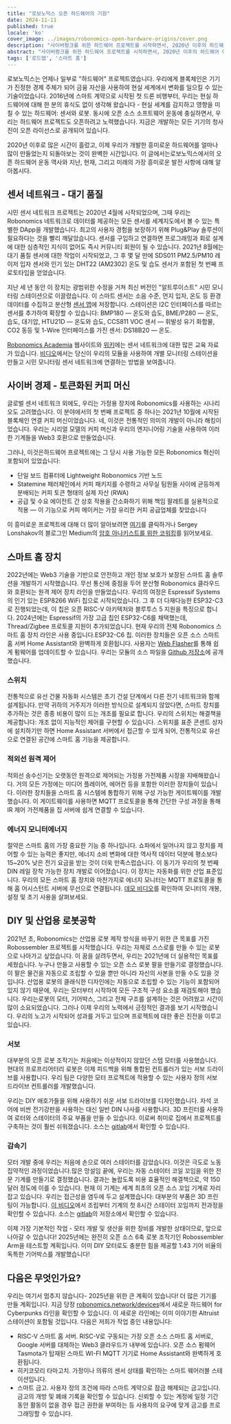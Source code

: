 ```yaml
---
title: "로보노믹스 오픈 하드웨어의 기원"
date: 2024-11-11
published: true
locale: 'ko'
cover_image: ../images/robonomics-open-hardware-origins/cover.png
description: "사이버펑크를 위한 하드웨어 프로젝트를 시작하면서, 2020년 이후의 하드웨어 여정을 되돌아보는 시간입니다. 이 글은 로보노믹스의 오픈 하드웨어 운동을 탐구할 것입니다."
abstract: "사이버펑크를 위한 하드웨어 프로젝트를 시작하면서, 2020년 이후의 하드웨어 여정을 되돌아보는 시간입니다. 이 글은 로보노믹스의 오픈 하드웨어 운동을 탐구할 것입니다."
tags: ['로드맵', '스마트 홈']
---
```


로보노믹스는 언제나 일부로 "하드웨어" 프로젝트였습니다. 우리에게 블록체인은 기기가 진정한 경제 주체가 되어 금융 자산을 사용하여 현실 세계에서 변화를 일으킬 수 있는 기술이었습니다. 2016년에 스마트 계약으로 시작된 첫 드론 비행부터, 우리는 현실 하드웨어에 대해 한 분의 휴식도 없이 생각해 왔습니다 - 현실 세계를 감지하고 영향을 미칠 수 있는 하드웨어: 센서와 로봇. 동시에 오픈 소스 소프트웨어 운동에 충실하면서, 우리는 하드웨어 프로젝트도 오픈하려고 노력했습니다. 지금은 개발하는 모든 기기의 청사진이 오픈 라이선스로 공개되어 있습니다.

2020년 이후로 많은 시간이 흘렀고, 이제 우리가 개발한 흥미로운 하드웨어를 얼마나 많이 만들었는지 되돌아보는 것이 완벽한 시간입니다. 이 글에서는로보노믹스에서의 오픈 하드웨어 운동 역사와 지난, 현재, 그리고 미래의 가장 흥미로운 발전 사항에 대해 알아봅시다.

## 센서 네트워크 - 대기 품질

시민 센서 네트워크 프로젝트는 2020년 4월에 시작되었으며, 그때 우리는 Robonomics 네트워크로 데이터를 제공하는 모든 센서를 세계지도에서 볼 수 있는 특별한 DApp을 개발했습니다. 최고의 사용자 경험을 보장하기 위해 Plug&Play 솔루션이 필요하다는 것을 빨리 깨달았습니다. 센서를 구입하고 연결하면 프로그래밍과 회로 설계에 대한 심층적인 지식이 없어도 즉시 커뮤니티 회원이 될 수 있습니다. 2021년 8월에는 대기 품질 센서에 대한 작업이 시작되었고, 그 후 몇 달 만에 SDS011 PM2.5/PM10 레이저 입자 센서와 인기 있는 DHT22 (AM2302) 온도 및 습도 센서가 포함된 첫 번째 프로토타입을 얻었습니다.

<rb-image zoom src="./images/robonomics-open-hardware-origins/air-quality-station.jpg" alt="센서 네트워크 대기 품질 하드웨어" />

지난 세 년 동안 이 장치는 광범위한 수정을 거쳐 최신 버전인 "알트루이스트" 시민 모니터링 스테이션으로 이끌렸습니다. 이 스마트 센서는 소음 수준, 먼지 입자, 온도 등 환경 데이터를 수집하고 분산형 [센서 맵](https://sensors.social/)에 저장합니다. 스테이션은 I2C 인터페이스를 따르는 센서를 추가하여 확장할 수 있습니다: BMP180 — 온도와 습도, BME/P280 — 온도, 습도, 대기압, HTU21D — 온도와 습도, CCS811 VOC 센서 — 휘발성 유기 화합물, CO2 동등 및 1-Wire 인터페이스를 가진 센서: DS18B20 — 온도.

<rb-image zoom src="./images/robonomics-open-hardware-origins/altruist-hq.jpg" alt="Altruist Air Station" />

[Robonomics Academia](https://robonomics.academy/en/learn/sensors-connectivity-course/overview/) 웹사이트와 [위키](https://wiki.robonomics.network/docs/sds-sensor-connect/)에는 센서 네트워크에 대한 많은 교육 자료가 있습니다. [비디오](https://www.youtube.com/watch?v=OdTd1sacCso)에서는 당신이 우리의 모듈을 사용하여 개별 모니터링 스테이션을 만들고 시민 모니터링 센서 네트워크에 연결하는 방법을 보여줍니다.

## 사이버 경제 - 토큰화된 커피 머신

글로벌 센서 네트워크 외에도, 우리는 가정용 장치에 Robonomics를 사용하는 시나리오도 고려했습니다. 이 분야에서의 첫 번째 프로젝트 중 하나는 2021년 10월에 시작된 블록체인 연결 커피 머신이었습니다. 네, 이것은 전통적인 의미의 개발이 아니라 해킹이었습니다. 우리는 시리얼 모델의 커피 머신과 우리의 엔지니어링 기술을 사용하여 이러한 기계들을 Web3 호환으로 만들었습니다.

<rb-image zoom src="./images/robonomics-open-hardware-origins/robonomics-coffee-maker.jpg" alt="robonomics-coffee-maker" />

그러나, 이것은하드웨어 프로젝트에는 그 당시 사용 가능한 모든 Robonomics 혁신이 포함되어 있었습니다:

- 단일 보드 컴퓨터에 Lightweight Robonomics 기반 노드
- Statemine 패러체인에서 커피 패키지를 수령하고 사무실 팀원들 사이에 균등하게 분배되는 커피 토큰 형태의 실제 자산 (RWA)
- 공급 및 수요 에이전트 간 상호 작용을 간소화하기 위해 책임 팔레트를 실용적으로 적용 — 이 기능으로 커피 메이커는 가장 유리한 커피 공급업체를 찾았습니다

이 흥미로운 프로젝트에 대해 더 많이 알아보려면 [여기](https://robonomics.network/cases/blockchain-coffee-machine/)를 클릭하거나 Sergey Lonshakov의 블로그인 Medium의 [암호 아나키스트를 위한 코워킹](https://blog.aira.life/coworking-for-crypto-anarchists-p1-5ebecb252f2d)를 읽어보세요.

## 스마트 홈 장치

2022년에는 Web3 기술을 기반으로 안전하고 개인 정보 보호가 보장된 스마트 홈 솔루션을 개발하기 시작했습니다. 무선 통신에 중점을 두어 분산형 Robonomics 클라우드와 호환되는 원격 제어 장치 라인을 만들었습니다. 우리의 여정은 Espressif Systems의 인기 있는 ESP8266 WiFi 칩으로 시작되었습니다. 그 후 더 다재다능한 ESP32-C3로 진행되었는데, 이 칩은 오픈 RISC-V 아키텍처와 블루투스 5 지원을 특징으로 합니다. 2024년에는 Espressif의 가장 고급 칩인 ESP32-C6를 채택했는데, Thread/Zigbee 프로토콜 지원이 추가되었습니다. 현재 우리의 전체 Robonomics 스마트 홈 장치 라인은 사용 중입니다.ESP32-C6 칩. 이러한 장치들은 오픈 소스 스마트 홈 서버 Home Assistant와 완벽하게 호환됩니다. 사용자는 [Web Flasher](https://webflasher.robonomics.network/)를 통해 쉽게 펌웨어를 업데이트할 수 있습니다. 우리는 모듈의 소스 파일을 [Github 저장소](https://github.com/airalab/hardware)에 공개했습니다.

### 스위치

전통적으로 유선 건물 자동화 시스템은 초기 건설 단계에서 다른 전기 네트워크와 함께 설계됩니다. 만약 귀하의 거주지가 이러한 방식으로 설계되지 않았다면, 스마트 장치를 추가하는 것은 종종 비용이 많이 드는 개조를 필요로 합니다. 우리의 스위치는 해결책을 제공합니다: 개조 없이 지능적인 제어를 구현할 수 있습니다. 스위치를 표준 콘센트 상자에 설치하기만 하면 Home Assistant 서버에서 접근할 수 있게 되어, 전통적으로 유선으로 연결된 공간에 스마트 홈 기능을 제공합니다.

<rb-image zoom src="./images/robonomics-open-hardware-origins/2-gang-switch.jpg" alt="" />

### 적외선 원격 제어

적외선 송수신기는 오랫동안 원격으로 제어되는 가정용 가전제품 시장을 지배해왔습니다. 거의 모든 가정에는 미디어 플레이어, 에어컨 등을 포함한 이러한 장치들이 있습니다. 이러한 장치들을 스마트 홈 시스템에 통합하기 위해 구성 가능한 게이트웨이를 개발했습니다. 이 게이트웨이를 사용하면 MQTT 프로토콜을 통해 간단한 구성 과정을 통해 IR 제어 가전제품을 집 서버에 쉽게 연결할 수 있습니다.

<rb-image zoom src="./images/robonomics-open-hardware-origins/ir-remote-control.jpg" alt="IR Remote Control" />

### 에너지 모니터에너지 

절약은 스마트 홈의 가장 중요한 기능 중 하나입니다. 쇼파에서 일어나지 않고 장치를 제어할 수 있는 능력은 좋지만, 에너지 소비 변화에 대한 역사적 데이터 덕분에 평소보다 15~20% 낮은 전기 요금을 받는 것이 더욱 만족스럽습니다. 이 동기가 우리의 첫 번째 DIN 레일 장착 가능한 장치 개발로 이어졌습니다. 이 장치는 자동화를 위한 산업 표준입니다. 우리의 모든 스마트 홈 장치와 마찬가지로 에너지 모니터는 MQTT 프로토콜을 통해 홈 어시스턴트 서버에 무선으로 연결됩니다. [데모 비디오](https://www.youtube.com/watch?v=xtXIsORJGP0)를 확인하여 모니터의 개봉, 설정 및 초기 사용을 살펴보세요.

<rb-image zoom src="./images/robonomics-open-hardware-origins/energy-monitor.jpg" alt="에너지 모니터" />


## DIY 및 산업용 로봇공학

2021년 초, Robonomics는 산업용 로봇 제작 방식을 바꾸기 위한 큰 목표를 가진 Robossembler 프로젝트를 시작했습니다. 우리는 자체로 스스로를 만들 수 있는 로봇으로 나아가고 싶었습니다. 이 꿈을 살려두면서, 우리는 2021년에 더 실용적인 목표를 세웠습니다. 누구나 만들고 사용할 수 있는 오픈 소스 로봇 팔을 만들기로 결정했습니다. 이 팔은 물건을 자동으로 조립할 수 있을 뿐만 아니라 자신의 사본을 만들 수도 있을 것입니다. 산업용 로봇의 클래식한 디자인에는 자동으로 조립할 수 있는 기능이 포함되어 있지 않기 때문에, 우리는 모터부터 시작하여 모든 구조적 구성 요소를 재검토해야 했습니다. 우리는로봇의 모터, 기어박스, 그리고 전체 구조를 설계하는 것은 어려웠고 시간이 많이 소요되었습니다. 그러나 이제 우리의 노력에서 긍정적인 결과를 보기 시작했습니다. 우리의 노고가 시작되어 성과를 거두고 있으며 프로젝트에 대한 좋은 진전을 이루고 있습니다.

### 서보

대부분의 오픈 로봇 조작기는 처음에는 이상적이지 않았던 스텝 모터를 사용했습니다. 현대의 프로프리어터리 로봇은 이제 피드백을 위해 통합된 컨트롤러가 있는 서보 드라이브를 사용합니다. 우리 팀은 다양한 모터 프로젝트에 적용할 수 있는 사용자 정의 서보 드라이브 컨트롤러를 개발했습니다.


<rb-image zoom src="./images/robonomics-open-hardware-origins/robossembler-servo-reducer-exploding-view-01.jpg" alt="로보셈블러 서보 폭발 뷰" />

<rb-image zoom src="./images/robonomics-open-hardware-origins/servo.jpg" alt="로보셈블러 서보" />

우리는 DIY 애호가들을 위해 사용하기 쉬운 서보 드라이브를 디자인했습니다. 자석 코어에 비싼 전기강판을 사용하는 대신 일반 DIN 나사를 사용합니다. 3D 프린터를 사용하여 로터와 스테이터의 주요 부품을 만들 수 있습니다. 이로써 취미로 집에서 프로젝트를 구축하는 것이 훨씬 쉬워졌습니다. 소스는 [gitlab](https://gitlab.com/robossembler/servo)에서 확인할 수 있습니다.

### 감속기

모터 개발 중에 우리는 처음에 손으로 여러 스테이터를 감았습니다. 이것은 극도로 노동 집약적인 과정이었습니다.많은 망설임 끝에, 우리는 자동 스테이터 코일 꼬임을 위한 전문 기계를 만들기로 결정했습니다. 결과는 놀랍도록 비용 효율적인 해결책으로, 약 150달러 정도에 이를 수 있습니다. 현재 이 기계는 세계 최초의 오픈 소스 꼬임 기계로 자리 잡고 있습니다. 우리는 접근성을 염두에 두고 설계했습니다: 대부분의 부품은 3D 프린팅이 가능합니다. [이 비디오](https://youtu.be/5glGYkbpT6w?si=H6iFg7i56K8elXjw)에서 조립부터 기계의 첫 8시간 스테이터 꼬임까지 전과정을 확인할 수 있습니다. 소스는 [gitlab](https://gitlab.com/robossembler/cnc/motor-wire-winder)의 저장소에서 확인할 수 있습니다.

<rb-image zoom src="./images/robonomics-open-hardware-origins/winder.jpg" alt="모터 와이어 꼬임기" />

이제 가장 기본적인 작업 - 모터 개발 및 생산을 위한 장비를 개발한 상태이므로, 앞으로 나아갈 수 있습니다! 2025년에는 완전히 오픈 소스 6축 로봇 조작기인 Robossembler Arm을 테스트할 계획입니다. 이미 DIY 모터로도 충분한 힘을 제공할 1:43 기어 비율의 독특한 기어박스를 개발했습니다!

<rb-image zoom src="./images/robonomics-open-hardware-origins/robossembler-arm.jpg" alt="Robossembler Arm" />

## 다음은 무엇인가요?

우리는 여기서 멈추지 않습니다- 2025년을 위한 큰 계획이 있습니다! 더 많은 기기를 만들 계획입니다. 지금 당장 [robonomics.network/devices](https://robonomics.network/devices/)에서 새로운 하드웨어 for Cyberpunks 라인을 확인할 수 있습니다. 이 새로운 라인에는 이미 이야기한 Altruist 스테이션이 포함될 것입니다. 다음은 저희가 작업 중인 내용입니다:

- RISC-V 스마트 홈 서버. RISC-V로 구동되는 가장 오픈 소스 스마트 홈 서버로, Google 서버를 대체하는 Web3 클라우드가 내부에 있습니다. 오픈 소스 펌웨어 Tasmota가 탑재된 스마트 WI-FI MQTT 기기로 Home Assistant와 완벽하게 호환됩니다.
- 히키코모리 타마고치. 가정이나 의류의 센서 상태를 확인하는 스마트 웨어러블 스테이션입니다.
- 스마트 금고. 사용자 정의 조건에 따라 스마트 계약으로 잠금 해제되는 금고입니다. 금고의 개방 및 폐쇄 기록을 확인할 수 있습니다. 신뢰할 수 있는 계정에 일정 기간 동안 활동이 없을 경우 접근 권한을 부여하는 등 사용자의 요구에 맞게 금고를 프로그래밍할 수 있습니다.